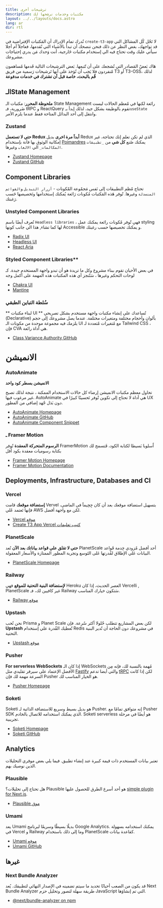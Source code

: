 ```yaml
---
title: ترشيحات أخرى
description: مكتبات وخدمات نرشحها لك
layout: ../../layouts/docs.astro
lang: ar
dir: rtl
---
```


نٌدرك تمام الإدراك أن المَكتبات الإفتراضية في `create-t3-app` لا تَحٌل كُل المشاكل التي قد تواجهك، بغض النظر عن ذلك فنحن ننصحك أن تبدأ بالأشياء التي نٌقدمها، فعاجلاََ أم أجلا سيأتي عليك وقت تحتاج فيه الي إستخدام مكتبات خَارجية، أنت وَحدك مَن يدري إحتياجات مشروعك.

هَاك بَعضٌ المَصادر التي نٌشجعك على أن تّتبعها.
بَعض الترشيحات التالية قَدمها مٌساهمون مٌنفردون فلا يَجب أن تُؤخذ على أنها تَرشيحات رَسمية من فريق T3 أو T3-OSS، لذلك **قُم بالبحث، خاصة قبل أن تشترك في خدمات مدفوعة**

## الـState Management

**ملحوظة المحرر**: مكتبات الـ State Management رائعة لكنها في مٌعظم الحالات ليست ضَرورية، فـ tRPC و ReactQuery تقوم بالوظيفة بشكل جيد، لذلك إبدأ بـ`useState` وانتقل إلى أحد البدائل المتاحة فقط عندما يلزم الأمر.

### Zustand

**حتي لا تستعمل Redux أبداََ مرة اخرى**
بديل Redux الذي لم تكن تعلم إنك تحتاجة، غير إمكانية الوثوق بها فأنة بإستخدام [Poimandres](https://github.com/pmndrs) يمكنك صُنع **كل شي** من `_تطبيقات المكالمات_` الي `الالعاب` وغيرها.

- [Zustand Homepage](https://zustand-demo.pmnd.rs/)
- [Zustand GitHub](https://github.com/pmndrs/zustand)

## Component Libraries

تحتاج مٌظم التطبيقات إلى نَفس مَجمٌوعة المٌكونات - `أزرار التبديل` و`القوائم المنسدلة` وغيرها.
تٌوفر هَذه المَكتبات مُكونات رَائعة يُمكنك إستخدامها وتَخصيصها حَسب رَغبتك.

### Unstyled Component Libraries

تُعرف أيضًا باسم `Headless libraries` ، فهي تٌوفر مٌكونات رائعة يمكنك عمل styling لها كما تشاء, هذا الي جانب كونها Accessible و يمكنك تخصيصها حسب رغبتك.

- [Radix UI](https://www.radix-ui.com/)
- [Headless UI](https://headlessui.com/)
- [React Aria](https://react-spectrum.adobe.com/react-aria/)

### Styled Component Libraries\*\*

في بعض الأحيان تقوم ببناء مشروع وكل ما تريدة هو أن تبدو واجهة المستخدم جيدة. كـ لوحات التحكم وغيرها ، سَتٌنجز أي هذه المكتبات هذه المهمة على أكمل وجه

- [Chakra UI](https://chakra-ui.com)
- [Mantine](https://mantine.dev)

### سُلطة التباين الطبقي

** لبناء مكتبات UI **
تُساعدك علي إنشاء مكتبات واجهة مستخدم بشكل تصريحي (Declarative) بألوان وأحجام مختلفة ومتغيرات مختلفة. عندما يصل مشروعك إلى حجم يلزمك فيه مجموعة موحدة من مكونات الـ UI مع مُتغيرات مٌتعددة لـ Tailwind CSS ، فإن CVA هي أداة رائعة.

- [Class Variance Authority GitHub](https://github.com/joe-bell/cva)

# الانميشن

### AutoAnimate

**الانميشن بسطر كود واحد**

تحاول معظم مكتبات الانميشن إرضاء كل حالات الاستخدام الممكنة ، نتيجة لذلك تصبح غير مرغوب فيها. AutoAnimate هي أداة لا تحتاج إلى تكوين تٌوفر تَحسينًا كبيرًا في UX دون بَذل جٌهد إضافي من المطور.

- [AutoAnimate Homepage](https://auto-animate.formkit.com/)
- [AutoAnimate GitHub](https://github.com/formkit/auto-animate)
- [AutoAnimate Component Snippet](https://gist.github.com/hwkr/3fdea5d7f609b98c162e5325637cf3cb)

### ـ Framer Motion

**الرسوم المتحركة المعقدة**
تٌوفر FramerMotion اٌسلوبا بَسيطا لكتابة الكود، فَتسمح لك بكتابة رسوميات معقدة بكود أقل

- [Framer Motion Homepage](https://framer.com/motion)
- [Framer Motion Documentation](https://www.framer.com/docs/)

## Deployments, Infrastructure, Databases and CI

### Vercel

**إستضافة موقعك**
قامت Vervel بتسهيل استضافة موقعك بعد أن كان جِحِيماََ في الماضي، فإنها تَعتمد عََلي AWS لكن مع واجهة أفضل.

- [Vercel موقع](https://vercel.com/)
- [Create T3 App Vercel كتيب تعليمات](/en/deployment/vercel)

### PlanetScale

**حتي لا تقلق علي قواعد بياناتك بعد الآن**
تُعد PlanetScale أحد أفضل مٌزودي خِدمة قَواعد البيانات عَلي الإطلاق لقٌدرتها عَلى التَوسع وتجربة المطور الممتازة والأسعار المعقولة.

- [PlanetScale Homepage](https://planetscale.com/)

### Railway

**لإستضافة البنية التحتية للموقع**
فهي Heroku العصر الحديث، إذا كان Vercelli , PlanetScale غير كافيين لك، فـ Railway سَتكون خيارك المناسب.

- [Railway موقع](https://railway.app/)

### Upstash

نحن نٌحب Prisma و Planet Scale لكن بعض المشاريع تتطلب حٌلولا أكثر سٌرعة.
فإن **Upstash** تٌعطيك القٌدرة علي إستخدام Redis في مشروعك دون الحاجة أن تٌدير البنية التحتية.

- [Upstash موقع](https://upstash.com/)

### Pusher

**For serverless WebSockets**
إذا كان الـ WebSockets مُهمة بالنسبة لك، فإنه مِن الأفضل الإعتماد على سيرفر تقليدي مثل [Fastify](https://www.fastify.io/) والتي أيضا تدعم [tRPC](https://trpc.io/docs/v10/fastify)
لكن إذا كانت السرعة مهمة لك فإن Pusher هو الخيار المناسب لك.

- [Pusher Homepage](https://pusher.com/)

### Soketi

Soketi هو بديل بسيط وسريع للاستضافة الذاتية لـ Pusher. إنه متوافق تمامًا مع Pusher SDK الذي يمكنك استخدامه للاتصال بالخادم. Soketi serverless هو أيضًا في مرحلة تجريبية.

- [Soketi Homepage](https://soketi.app)
- [Soketi GitHub](https://github.com/soketi/soketi)

## Analytics

تعتبر بيانات المستخدم ذات قيمة كبيرة عند إنشاء تطبيق. فيما يلي بعض موفري التحليلات الذين نوصيك بهم.

### Plausible

هل تحتاج إلى تحليلات؟ Plausible هو أحد أسرع الطرق للحصول عليها [simple plugin for Next.js](https://plausible.io/docs/proxy/guides/nextjs).

- [Plausible موق](https://plausible.io/)

### Umami

يعد Umami بديلًا بسيطًا وسريعًا لبرنامج Google Analytics. يمكنك استخدامه بسهولة في Vercel و Railway وما إلى ذلك باستخدام PlanetScale كقاعدة بيانات.

- [Umami موفع](https://umami.is/)
- [Umami GitHub](https://github.com/umami-software/umami)

## غيرها

### Next Bundle Analyzer

قد يكون من الصعب أحيانًا تحديد ما سيتم تضمينه في الإصدار النهائي لتطبيقك. يُعد Next Bundle Analyzer طريقة سهلة لتصور وتحليل حزم JavaScript التي تم إنشاؤها.

- [@next/bundle-analyzer on npm](https://www.npmjs.com/package/@next/bundle-analyzer)
